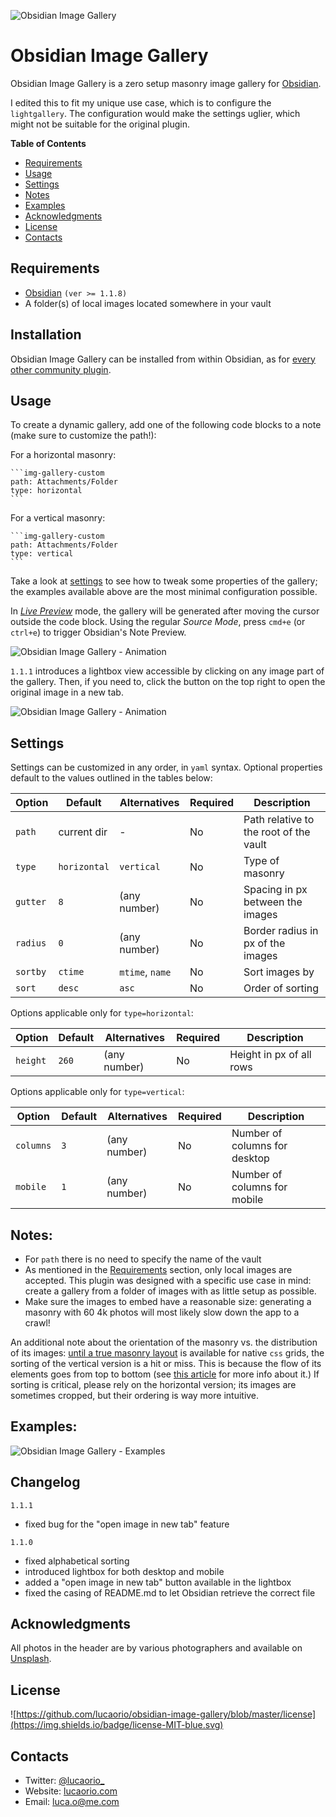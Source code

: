 ![Obsidian Image Gallery](assets/obsidian-image-gallery-header.jpg)

# Obsidian Image Gallery
Obsidian Image Gallery is a zero setup masonry image gallery for [Obsidian](https://obsidian.md/).

I edited this to fit my unique use case, which is to configure the `lightgallery`. The configuration would make the settings uglier, which might not be suitable for the original plugin.

**Table of Contents**
- [Requirements](#requirements)
- [Usage](#usage)
- [Settings](#settings)
- [Notes](#notes)
- [Examples](#examples)
- [Acknowledgments](#acknowledgments)
- [License](#license)
- [Contacts](#contacts)

## Requirements

- [Obsidian](https://obsidian.md/) `(ver >= 1.1.8)`
- A folder(s) of local images located somewhere in your vault

## Installation

Obsidian Image Gallery can be installed from within Obsidian, as for [every other community plugin](https://help.obsidian.md/Advanced+topics/Community+plugins#Discover+and+install+community+plugins).

## Usage

To create a dynamic gallery, add one of the following code blocks to a note (make sure to customize the path!):

For a horizontal masonry:
````
```img-gallery-custom
path: Attachments/Folder
type: horizontal
```
````

For a vertical masonry:
````
```img-gallery-custom
path: Attachments/Folder
type: vertical
```
````

Take a look at [settings](#settings) to see how to tweak some properties of the gallery; the examples available above are the most minimal configuration possible.

In *[Live Preview](https://help.obsidian.md/Live+preview+update)* mode, the gallery will be generated after moving the cursor outside the code block. Using the regular *Source Mode*, press `cmd+e` (or `ctrl+e`) to trigger Obsidian's Note Preview.

![Obsidian Image Gallery - Animation](assets/obsidian-image-gallery.gif)

`1.1.1` introduces a lightbox view accessible by clicking on any image part of the gallery. Then, if you need to, click the button on the top right to open the original image in a new tab.

![Obsidian Image Gallery - Animation](assets/obsidian-image-gallery-lightbox.jpg)

## Settings

Settings can be customized in any order, in `yaml` syntax. Optional properties default to the values outlined in the tables below:

| Option   | Default      | Alternatives    | Required | Description                            |
| -------- | ------------ | --------------- | -------- | -------------------------------------- |
| `path`   | current dir  | -               | No       | Path relative to the root of the vault |
| `type`   | `horizontal` | `vertical`      | No       | Type of masonry                        |
| `gutter` | `8`          | (any number)    | No       | Spacing in px between the images       |
| `radius` | `0`          | (any number)    | No       | Border radius in px of the images      |
| `sortby` | `ctime`      | `mtime`, `name` | No       | Sort images by                         |
| `sort`   | `desc`       | `asc`           | No       | Order of sorting                       |

Options applicable only for `type=horizontal`:

| Option   | Default | Alternatives | Required | Description              |
| -------- | ------- | ------------ | -------- | ------------------------ |
| `height` | `260`   | (any number) | No       | Height in px of all rows |

Options applicable only for `type=vertical`:

| Option    | Default | Alternatives | Required | Description                   |
| --------- | ------- | ------------ | -------- | ----------------------------- |
| `columns` | `3`     | (any number) | No       | Number of columns for desktop |
| `mobile`  | `1`     | (any number) | No       | Number of columns for mobile  |


## Notes:
- For `path` there is no need to specify the name of the vault
- As mentioned in the [Requirements](#requirements) section, only local images are accepted. This plugin was designed with a specific use case in mind: create a gallery from a folder of images with as little setup as possible.
- Make sure the images to embed have a reasonable size: generating a masonry with 60 4k photos will most likely slow down the app to a crawl!

An additional note about the orientation of the masonry vs. the distribution of its images: [until a true masonry layout](https://drafts.csswg.org/css-grid-3/) is available for native `css` grids, the sorting of the vertical version is a hit or miss. This is because the flow of its elements goes from top to bottom (see [this article](https://css-tricks.com/piecing-together-approaches-for-a-css-masonry-layout) for more info about it.) If sorting is critical, please rely on the horizontal version; its images are sometimes cropped, but their ordering is way more intuitive.

## Examples:
![Obsidian Image Gallery - Examples](assets/obsidian-image-gallery-examples.jpg)

## Changelog

`1.1.1`
  - fixed bug for the "open image in new tab" feature

`1.1.0`
  - fixed alphabetical sorting
  - introduced lightbox for both desktop and mobile
  - added a "open image in new tab" button available in the lightbox
  - fixed the casing of README.md to let Obsidian retrieve the correct file

## Acknowledgments
All photos in the header are by various photographers and available on [Unsplash](https://unsplash.com/s/photos/architecture).

## License
![https://github.com/lucaorio/obsidian-image-gallery/blob/master/license](https://img.shields.io/badge/license-MIT-blue.svg)

## Contacts
- Twitter: [@lucaorio_](http://twitter.com/@lucaorio_)
- Website: [lucaorio.com](http://lucaorio.com)
- Email: [luca.o@me.com](mailto:luca.o@me.com)
